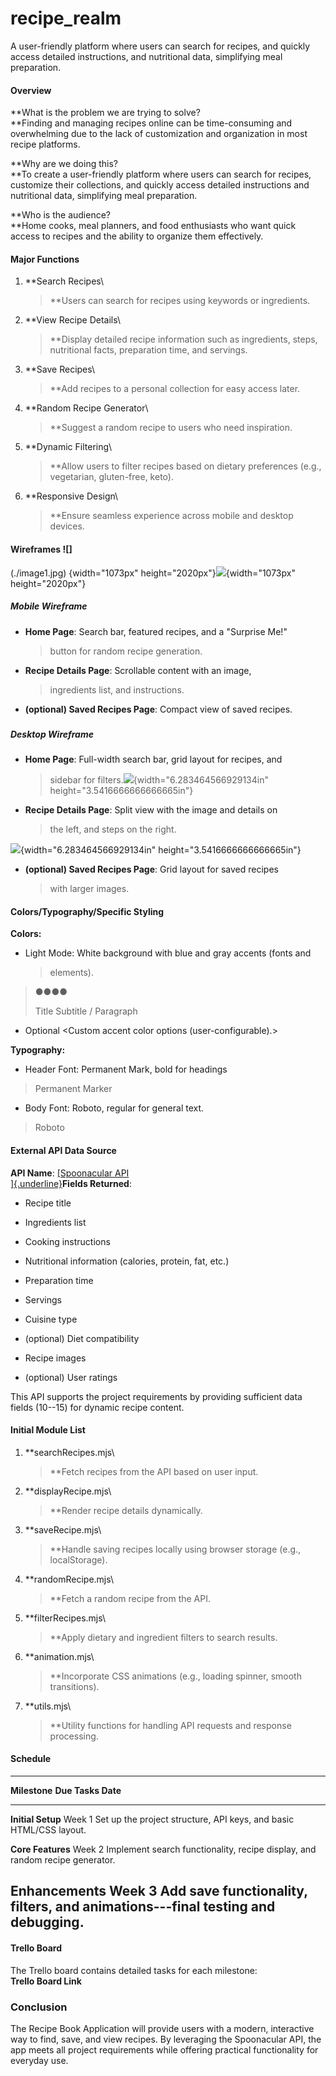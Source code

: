 # recipe_realm
A user-friendly platform where users can search for recipes, and quickly access detailed instructions, and nutritional data, simplifying meal preparation.

#### **Overview**

**What is the problem we are trying to solve?\
**Finding and managing recipes online can be time-consuming and
overwhelming due to the lack of customization and organization in most
recipe platforms.

**Why are we doing this?\
**To create a user-friendly platform where users can search for recipes,
customize their collections, and quickly access detailed instructions
and nutritional data, simplifying meal preparation.

**Who is the audience?\
**Home cooks, meal planners, and food enthusiasts who want quick access
to recipes and the ability to organize them effectively.

#### **Major Functions**

1.  **Search Recipes\
    > **Users can search for recipes using keywords or ingredients.

2.  **View Recipe Details\
    > **Display detailed recipe information such as ingredients, steps,
    > nutritional facts, preparation time, and servings.

3.  **Save Recipes\
    > **Add recipes to a personal collection for easy access later.

4.  **Random Recipe Generator\
    > **Suggest a random recipe to users who need inspiration.

5.  **Dynamic Filtering\
    > **Allow users to filter recipes based on dietary preferences
    > (e.g., vegetarian, gluten-free, keto).

6.  **Responsive Design\
    > **Ensure seamless experience across mobile and desktop devices.

####  

#### **Wireframes** ![]
(./image1.jpg)
{width="1073px" height="2020px"}![](./image3.jpg){width="1073px" height="2020px"}

##### **Mobile Wireframe**

-   **Home Page**: Search bar, featured recipes, and a \"Surprise Me!\"
    > button for random recipe generation.

-   **Recipe Details Page**: Scrollable content with an image,
    > ingredients list, and instructions.

-   **(optional) Saved Recipes Page**: Compact view of saved recipes.

##### 

##### 

##### 

##### **Desktop Wireframe**

-   **Home Page**: Full-width search bar, grid layout for recipes, and
    > sidebar for
    > filters.![](./image4.jpg){width="6.283464566929134in"
    > height="3.5416666666666665in"}

-   **Recipe Details Page**: Split view with the image and details on
    > the left, and steps on the right.

![](./image2.jpg){width="6.283464566929134in"
height="3.5416666666666665in"}

-   **(optional) Saved Recipes Page**: Grid layout for saved recipes
    > with larger images.

#### **Colors/Typography/Specific Styling**

**Colors:**

-   Light Mode: White background with blue and gray accents (fonts and
    > elements).

> ●●●●
>
> Title Subtitle / Paragraph

-   Optional \<Custom accent color options (user-configurable).\>

**Typography:**

-   Header Font: Permanent Mark, bold for headings

> Permanent Marker

-   Body Font: Roboto, regular for general text.

> Roboto

#### **External API Data Source**

**API Name**: [[Spoonacular API\
]{.underline}](https://spoonacular.com/food-api)**Fields Returned**:

-   Recipe title

-   Ingredients list

-   Cooking instructions

-   Nutritional information (calories, protein, fat, etc.)

-   Preparation time

-   Servings

-   Cuisine type

-   (optional) Diet compatibility

-   Recipe images

-   (optional) User ratings

This API supports the project requirements by providing sufficient data
fields (10--15) for dynamic recipe content.

#### **Initial Module List**

1.  **searchRecipes.mjs\
    > **Fetch recipes from the API based on user input.

2.  **displayRecipe.mjs\
    > **Render recipe details dynamically.

3.  **saveRecipe.mjs\
    > **Handle saving recipes locally using browser storage (e.g.,
    > localStorage).

4.  **randomRecipe.mjs\
    > **Fetch a random recipe from the API.

5.  **filterRecipes.mjs\
    > **Apply dietary and ingredient filters to search results.

6.  **animation.mjs\
    > **Incorporate CSS animations (e.g., loading spinner, smooth
    > transitions).

7.  **utils.mjs\
    > **Utility functions for handling API requests and response
    > processing.

#### 

#### **Schedule**

  ----------------------------------------------------------------------------
  **Milestone**      **Due     **Tasks**
                     Date**    
  ------------------ --------- -----------------------------------------------
  **Initial Setup**  Week 1    Set up the project structure, API keys, and
                               basic HTML/CSS layout.

  **Core Features**  Week 2    Implement search functionality, recipe display,
                               and random recipe generator.

  **Enhancements**   Week 3    Add save functionality, filters, and
                               animations---final testing and debugging.
  ----------------------------------------------------------------------------

#### **Trello Board**

The Trello board contains detailed tasks for each milestone:\
**Trello Board Link**

### **Conclusion**

The Recipe Book Application will provide users with a modern,
interactive way to find, save, and view recipes. By leveraging the
Spoonacular API, the app meets all project requirements while offering
practical functionality for everyday use.


